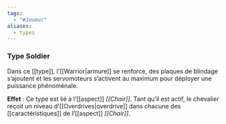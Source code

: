 ```yaml
---
tags:
  - "#Joueur"
aliases:
  - types
---
```

### Type Soldier
Dans ce [[type]], l’[[Warrior|armure]] se renforce, des plaques de blindage s’ajoutent et les servomoteurs s’activent au maximum pour déployer une puissance phénoménale.

**Effet** : Ce type est lié à l’[[aspect]] _[[Chair]]_. Tant qu’il est actif, le chevalier reçoit un niveau d’[[Overdrives|overdrive]] dans chacune des [[caractéristiques]] de l’[[aspect]] _[[Chair]]_.